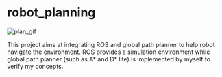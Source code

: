 # robot_planning

![plan_gif](https://github.com/ryanyu512/robot_planning/assets/19774686/dcefd0d2-3a4a-4263-a562-b1a0c95375bf)


This project aims at integrating ROS and global path planner to help robot navigate the environment. ROS provides a simulation environment while global path planner (such as A* and D* lite) is implemented by myself to verify my concepts.

